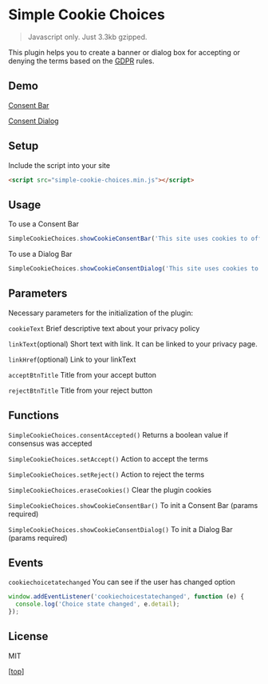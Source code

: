 # Simple Cookie Choices
> Javascript only. Just 3.3kb gzipped.

This plugin helps you to create a banner or dialog box for accepting or denying the terms based on the [GDPR](https://www.eugdpr.org/) rules.

## Demo

[Consent Bar](https://simple-cookie-choices.caiojhonny.com/)

[Consent Dialog](https://simple-cookie-choices.caiojhonny.com/dialog.html)


## Setup

Include the script into your site

```html
<script src="simple-cookie-choices.min.js"></script>
```

## Usage

To use a Consent Bar

```javascript
SimpleCookieChoices.showCookieConsentBar('This site uses cookies to offer you a better browsing expirience.', 'Find out more on how we use cookies and how you can change your settings', '/cookie-policy.html', 'I accept cookies', 'I refuse cookies');
```

To use a Dialog Bar

```javascript
SimpleCookieChoices.showCookieConsentDialog('This site uses cookies to offer you a better browsing expirience.', 'Find out more on how we use cookies and how you can change your settings', '/cookie-policy.html', 'I accept cookies', 'I refuse cookies');
```

## Parameters

Necessary parameters for the initialization of the plugin:

```cookieText``` Brief descriptive text about your privacy policy

```linkText```(optional) Short text with link. It can be linked to your privacy page.

```linkHref```(optional) Link to your linkText

```acceptBtnTitle``` Title from your accept button

```rejectBtnTitle``` Title from your reject button

## Functions

```SimpleCookieChoices.consentAccepted()``` Returns a boolean value if consensus was accepted 

```SimpleCookieChoices.setAccept()``` Action to accept the terms

```SimpleCookieChoices.setReject()``` Action to reject the terms

```SimpleCookieChoices.eraseCookies()``` Clear the plugin cookies

```SimpleCookieChoices.showCookieConsentBar()``` To init a Consent Bar (params required)

```SimpleCookieChoices.showCookieConsentDialog()``` To init a Dialog Bar (params required)


## Events

```cookiechoicetatechanged``` You can see if the user has changed option

```javascript
window.addEventListener('cookiechoicestatechanged', function (e) {
  console.log('Choice state changed', e.detail);
});
```

## License

MIT

\[[top](#simple-cookie-choices)\]
